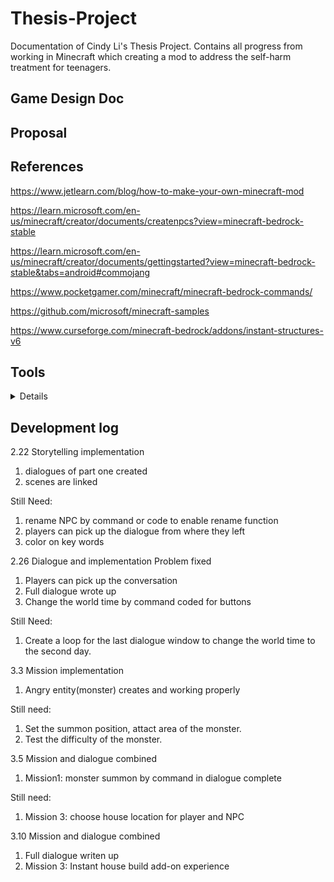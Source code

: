 # Thesis-Project
Documentation of Cindy Li's Thesis Project. Contains all progress from working in Minecraft which creating a mod to address the self-harm treatment for teenagers.
## Game Design Doc
## Proposal
## References 
<https://www.jetlearn.com/blog/how-to-make-your-own-minecraft-mod>

<https://learn.microsoft.com/en-us/minecraft/creator/documents/createnpcs?view=minecraft-bedrock-stable>

<https://learn.microsoft.com/en-us/minecraft/creator/documents/gettingstarted?view=minecraft-bedrock-stable&tabs=android#commojang>

<https://www.pocketgamer.com/minecraft/minecraft-bedrock-commands/>

<https://github.com/microsoft/minecraft-samples>

<https://www.curseforge.com/minecraft-bedrock/addons/instant-structures-v6>
## Tools
<details>
  
  1. Mctool-creates entity (https://mctools.dev/#/behavior_packs/cind_myad/entities/skeleton.json)
  
  2. Dialogue designer-create NPC dialogues and scenes (https://jannisx11.github.io/dialogue-designer/)
</details>

## Development log
2.22 Storytelling implementation

1. dialogues of part one created
2. scenes are linked

Still Need:
1. rename NPC by command or code to enable rename function
2. players can pick up the dialogue from where they left
3. color on key words

2.26 Dialogue and implementation Problem fixed

1. Players can pick up the conversation
2. Full dialogue wrote up
3. Change the world time by command coded for buttons

Still Need:
1. Create a loop for the last dialogue window to change the world time to the second day.

3.3 Mission implementation

1. Angry entity(monster) creates and working properly

Still need: 
1. Set the summon position, attact area of the monster. 
2. Test the difficulty of the monster.

3.5 Mission and dialogue combined
1. Mission1: monster summon by command in dialogue complete

Still need: 
1. Mission 3: choose house location for player and NPC

3.10 Mission and dialogue combined
1. Full dialogue writen up
2. Mission 3: Instant house build add-on experience
